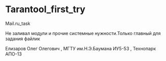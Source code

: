 # Tarantool_first_try
Mail.ru_task

Не заливал модули и прочие системные нужности.Только главный для задания файлик


Елизаров Олег Олегович , МГТУ им.Н.Э.Баумана ИУ5-53 , Технопарк АПО-13
